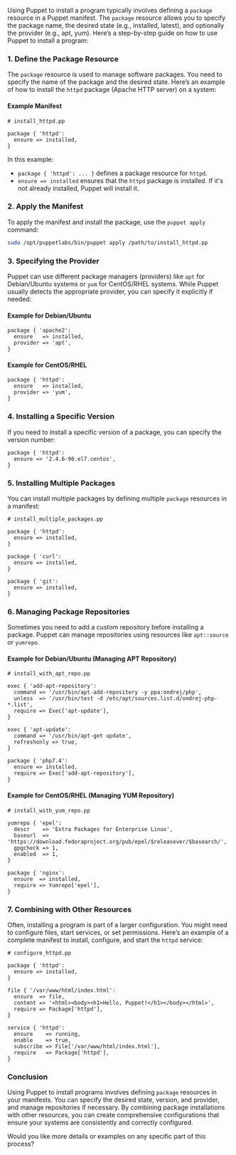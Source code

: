 Using Puppet to install a program typically involves defining a `package` resource in a Puppet manifest. The `package` resource allows you to specify the package name, the desired state (e.g., installed, latest), and optionally the provider (e.g., apt, yum). Here’s a step-by-step guide on how to use Puppet to install a program:

### 1. Define the Package Resource

The `package` resource is used to manage software packages. You need to specify the name of the package and the desired state. Here’s an example of how to install the `httpd` package (Apache HTTP server) on a system:

#### Example Manifest

```puppet
# install_httpd.pp

package { 'httpd':
  ensure => installed,
}
```

In this example:
- `package { 'httpd': ... }` defines a package resource for `httpd`.
- `ensure => installed` ensures that the `httpd` package is installed. If it's not already installed, Puppet will install it.

### 2. Apply the Manifest

To apply the manifest and install the package, use the `puppet apply` command:

```bash
sudo /opt/puppetlabs/bin/puppet apply /path/to/install_httpd.pp
```

### 3. Specifying the Provider

Puppet can use different package managers (providers) like `apt` for Debian/Ubuntu systems or `yum` for CentOS/RHEL systems. While Puppet usually detects the appropriate provider, you can specify it explicitly if needed:

#### Example for Debian/Ubuntu

```puppet
package { 'apache2':
  ensure   => installed,
  provider => 'apt',
}
```

#### Example for CentOS/RHEL

```puppet
package { 'httpd':
  ensure   => installed,
  provider => 'yum',
}
```

### 4. Installing a Specific Version

If you need to install a specific version of a package, you can specify the version number:

```puppet
package { 'httpd':
  ensure => '2.4.6-90.el7.centos',
}
```

### 5. Installing Multiple Packages

You can install multiple packages by defining multiple `package` resources in a manifest:

```puppet
# install_multiple_packages.pp

package { 'httpd':
  ensure => installed,
}

package { 'curl':
  ensure => installed,
}

package { 'git':
  ensure => installed,
}
```

### 6. Managing Package Repositories

Sometimes you need to add a custom repository before installing a package. Puppet can manage repositories using resources like `apt::source` or `yumrepo`.

#### Example for Debian/Ubuntu (Managing APT Repository)

```puppet
# install_with_apt_repo.pp

exec { 'add-apt-repository':
  command => '/usr/bin/apt-add-repository -y ppa:ondrej/php',
  unless  => '/usr/bin/test -d /etc/apt/sources.list.d/ondrej-php-*.list',
  require => Exec['apt-update'],
}

exec { 'apt-update':
  command => '/usr/bin/apt-get update',
  refreshonly => true,
}

package { 'php7.4':
  ensure => installed,
  require => Exec['add-apt-repository'],
}
```

#### Example for CentOS/RHEL (Managing YUM Repository)

```puppet
# install_with_yum_repo.pp

yumrepo { 'epel':
  descr    => 'Extra Packages for Enterprise Linux',
  baseurl  => 'https://download.fedoraproject.org/pub/epel/$releasever/$basearch/',
  gpgcheck => 1,
  enabled  => 1,
}

package { 'nginx':
  ensure  => installed,
  require => Yumrepo['epel'],
}
```

### 7. Combining with Other Resources

Often, installing a program is part of a larger configuration. You might need to configure files, start services, or set permissions. Here’s an example of a complete manifest to install, configure, and start the `httpd` service:

```puppet
# configure_httpd.pp

package { 'httpd':
  ensure => installed,
}

file { '/var/www/html/index.html':
  ensure  => file,
  content => '<html><body><h1>Hello, Puppet!</h1></body></html>',
  require => Package['httpd'],
}

service { 'httpd':
  ensure    => running,
  enable    => true,
  subscribe => File['/var/www/html/index.html'],
  require   => Package['httpd'],
}
```

### Conclusion

Using Puppet to install programs involves defining `package` resources in your manifests. You can specify the desired state, version, and provider, and manage repositories if necessary. By combining package installations with other resources, you can create comprehensive configurations that ensure your systems are consistently and correctly configured.

Would you like more details or examples on any specific part of this process?